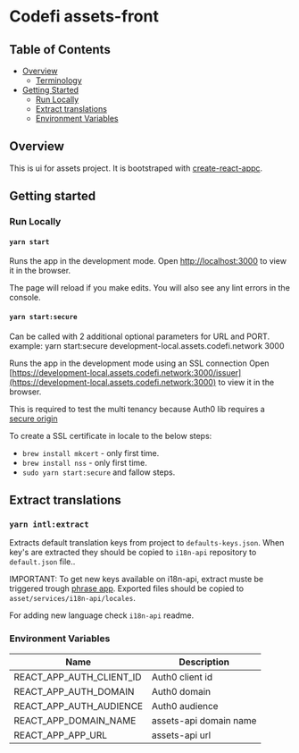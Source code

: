# Codefi assets-front

## Table of Contents
- [Overview](#overview)
   - [Terminology](#terminology)
- [Getting Started](#getting-started)
  - [Run Locally](#run-locally)
  - [Extract translations](#extract-translations)
  - [Environment Variables](#environment-variables)

## Overview

This is ui for assets project. It is bootstraped with [create-react-appc](https://reactjs.org/docs/create-a-new-react-app.html#create-react-app).

## Getting started

### Run Locally

#### `yarn start`

Runs the app in the development mode.
Open [http://localhost:3000](http://localhost:3000) to view it in the browser.

The page will reload if you make edits.
You will also see any lint errors in the console.

#### `yarn start:secure`

Can be called with 2 additional optional parameters for URL and PORT.
example: yarn start:secure development-local.assets.codefi.network 3000

Runs the app in the development mode using an SSL connection
Open [https://development-local.assets.codefi.network:3000/issuer](https://development-local.assets.codefi.network:3000) to view it in the browser.

This is required to test the multi tenancy because Auth0 lib requires a [secure origin](https://github.com/auth0/auth0-spa-js/blob/master/FAQ.md#why-do-i-get-auth0-spa-js-must-run-on-a-secure-origin)

To create a SSL certificate in locale to the below steps:

- `brew install mkcert` - only first time.
- `brew install nss` - only first time.
- `sudo yarn start:secure` and fallow steps.

## Extract translations
### `yarn intl:extract`

Extracts default translation keys from project to `defaults-keys.json`. When key's are extracted they should be copied to `i18n-api` repository to `default.json` file..

IMPORTANT: To get new keys available on i18n-api, extract muste be triggered
trough [phrase app](https://help.phrase.com/help/downloading-localization-files). Exported files should be copied to `asset/services/i18n-api/locales`.

For adding new language check `i18n-api` readme.

### Environment Variables

| Name | Description |
| ---  | --- |
| REACT_APP_AUTH_CLIENT_ID | Auth0 client id |
| REACT_APP_AUTH_DOMAIN |Auth0 domain |
| REACT_APP_AUTH_AUDIENCE | Auth0 audience |
| REACT_APP_DOMAIN_NAME | assets-api domain name |
|REACT_APP_APP_URL| assets-api url|

